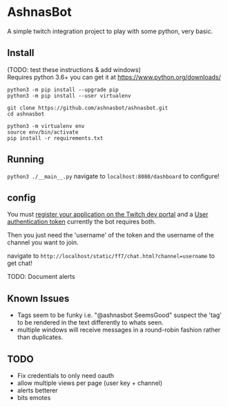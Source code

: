 # AshnasBot
A simple twitch integration project to play with some python, very basic.

## Install
(TODO: test these instructions & add windows)  
Requires python 3.6+ you can get it at https://www.python.org/downloads/

```
python3 -m pip install --upgrade pip
python3 -m pip install --user virtualenv
```
```
git clone https://github.com/ashnasbot/ashnasbot.git
cd ashnasbot

python3 -m virtualenv env
source env/bin/activate
pip install -r requirements.txt
```

## Running
```python3 ./__main__.py```
navigate to `localhost:8080/dashboard` to configure!

## config
You must [register your application on the Twitch dev portal](https://dev.twitch.tv/dashboard/apps/create) and a [User authentication token](https://dev.twitch.tv/docs/authentication/getting-tokens-oauth/#oauth-client-credentials-flow)
currently the bot requires both.

Then you just need the 'username' of the token and the username of the channel you want to join.

navigate to `http://localhost/static/ff7/chat.html?channel=username` to get chat!

TODO: Document alerts

## Known Issues
- Tags seem to be funky i.e. "@ashnasbot SeemsGood"
  suspect the 'tag' to be rendered in the text differently to whats seen.
- multiple windows will receive messages in a round-robin fashion rather than duplicates.

## TODO
- Fix credentials to only need oauth
- allow multiple views per page (user key + channel)
- alerts betterer
- bits emotes
